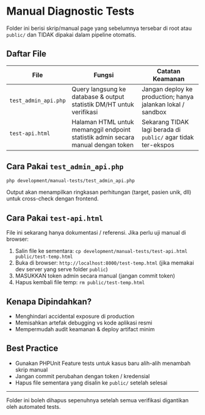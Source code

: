 # Manual Diagnostic Tests

Folder ini berisi skrip/manual page yang sebelumnya tersebar di root atau `public/` dan TIDAK dipakai dalam pipeline otomatis.

## Daftar File

| File | Fungsi | Catatan Keamanan |
|------|--------|------------------|
| `test_admin_api.php` | Query langsung ke database & output statistik DM/HT untuk verifikasi | Jangan deploy ke production; hanya jalankan lokal / sandbox |
| `test-api.html` | Halaman HTML untuk memanggil endpoint statistik admin secara manual dengan token | Sekarang TIDAK lagi berada di `public/` agar tidak ter-ekspos |

## Cara Pakai `test_admin_api.php`

```bash
php development/manual-tests/test_admin_api.php
```

Output akan menampilkan ringkasan perhitungan (target, pasien unik, dll) untuk cross-check dengan frontend.

## Cara Pakai `test-api.html`

File ini sekarang hanya dokumentasi / referensi. Jika perlu uji manual di browser:
1. Salin file ke sementara: `cp development/manual-tests/test-api.html public/test-temp.html`
2. Buka di browser: `http://localhost:8000/test-temp.html` (jika memakai dev server yang serve folder `public`)
3. MASUKKAN token admin secara manual (jangan commit token)
4. Hapus kembali file temp: `rm public/test-temp.html`

## Kenapa Dipindahkan?

- Menghindari accidental exposure di production
- Memisahkan artefak debugging vs kode aplikasi resmi
- Mempermudah audit keamanan & deploy artifact minim

## Best Practice

- Gunakan PHPUnit Feature tests untuk kasus baru alih-alih menambah skrip manual
- Jangan commit perubahan dengan token / kredensial
- Hapus file sementara yang disalin ke `public/` setelah selesai

---
Folder ini boleh dihapus sepenuhnya setelah semua verifikasi digantikan oleh automated tests.